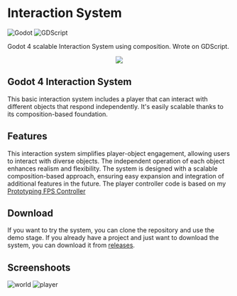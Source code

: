# Interaction System

![Godot](https://img.shields.io/badge/Godot%204.2-478cbf.svg?logo=godot-engine&logoColor=white&style=for-the-badge)
![GDScript](https://img.shields.io/badge/GDScript-478cbf.svg?logo=godot-engine&logoColor=white&style=for-the-badge)

Godot 4 scalable Interaction System using composition. Wrote on GDScript.

<p align="center">
  <img src="https://github.com/netlaunch/Godot-Interaction-System/assets/154734437/8c09b231-bf7a-4987-8a24-69a73dd97549" />
</p>

## Godot 4 Interaction System
This basic interaction system includes a player that can interact with different objects that respond independently. It's easily scalable thanks to its composition-based foundation.

## Features
This interaction system simplifies player-object engagement, allowing users to interact with diverse objects. The independent operation of each object enhances realism and flexibility. The system is designed with a scalable composition-based approach, ensuring easy expansion and integration of additional features in the future. The player controller code is based on my [Prototyping FPS Controller](https://github.com/alvgonzx/Godot-Prototyping-FPS-Controller)

## Download
If you want to try the system, you can clone the repository and use the demo stage. If you already have a project and just want to download the system, you can download it from [releases](https://github.com/netlaunch/Godot-Interaction-System/releases).

## Screenshoots
![world](https://github.com/netlaunch/Godot-Interaction-System/assets/154734437/57d3c300-3e8e-4e1b-83ec-14e9c4608ea3)
![player](https://github.com/netlaunch/Godot-Interaction-System/assets/154734437/21783965-8377-4213-8dd4-59355468b383)
